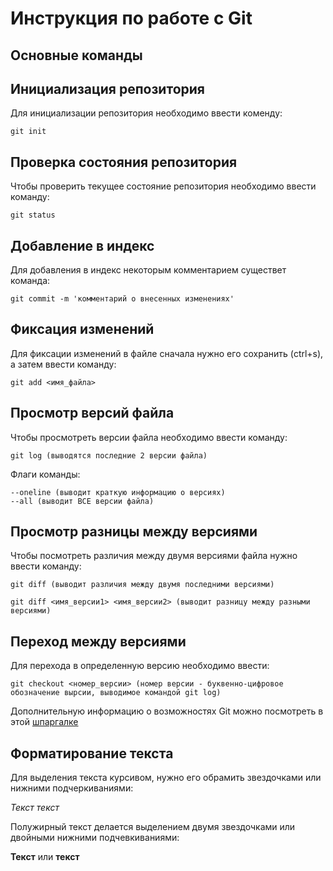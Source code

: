 # **Инструкция по работе с Git**

## Основные команды

## Инициализация репозитория

Для инициализации репозитория необходимо ввести коменду:

    git init

## Проверка состояния репозитория

Чтобы проверить текущее состояние репозитория необходимо ввести команду:

    git status

## Добавление в индекс

Для добавления в индекс некоторым комментарием существет команда:

    git commit -m 'комментарий о внесенных изменениях'

## Фиксация изменений

Для фиксации изменений в файле сначала нужно его сохранить (ctrl+s), а затем ввести команду:

    git add <имя_файла>

## Просмотр версий файла

Чтобы просмотреть версии файла необходимо ввести команду:

    git log (выводятся последние 2 версии файла)

Флаги команды:

    --oneline (выводит краткую информацию о версиях)
    --all (выводит ВСЕ версии файла)

## Просмотр разницы между версиями

Чтобы посмотреть различия между двумя версиями файла нужно ввести команду:

    git diff (выводит различия между двумя последними версиями)

    git diff <имя_версии1> <имя_версии2> (выводит разницу между разными версиями)

## Переход между версиями

Для перехода в определенную версию необходимо ввести:

    git checkout <номер_версии> (номер версии - буквенно-цифровое обозначение вырсии, выводимое командой git log)

Дополнительную информацию о возможностях Git можно посмотреть в этой [шпаргалке](https://habitica.fandom.com/ru/wiki/Шпаргалка_по_Markdown)

## Форматирование текста

Для выделения текста курсивом, нужно его обрамить звездочками или нижними подчеркиваниями:

*Текст*  _текст_

Полужирный текст делается выделением двумя звездочками или двойными нижними подчевкиваниями:

**Текст** или __текст__